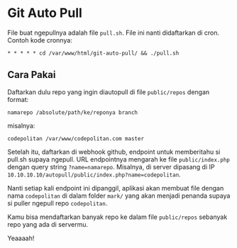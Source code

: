 # Git Auto Pull

File buat ngepullnya adalah file `pull.sh`. File ini nanti didaftarkan di cron. Contoh kode cronnya:

```
* * * * * cd /var/www/html/git-auto-pull/ && ./pull.sh
```

## Cara Pakai

Daftarkan dulu repo yang ingin diautopull di file `public/repos` dengan format:

```
namarepo /absolute/path/ke/reponya branch
```

misalnya:

```
codepolitan /var/www/codepolitan.com master
```

Setelah itu, daftarkan di webhook github, endpoint untuk memberitahu si pull.sh supaya ngepull. URL endpointnya mengarah ke file `public/index.php` dengan query string `?name=namarepo`. Misalnya, di server dipasang di IP `10.10.10.10/autopull/public/index.php?name=codepolitan`.

Nanti setiap kali endpoint ini dipanggil, aplikasi akan membuat file dengan nama `codepolitan` di dalam folder `mark/` yang akan menjadi penanda supaya si puller ngepull repo `codepolitan`.

Kamu bisa mendaftarkan banyak repo ke dalam file `public/repos` sebanyak repo yang ada di servermu.

Yeaaaah!